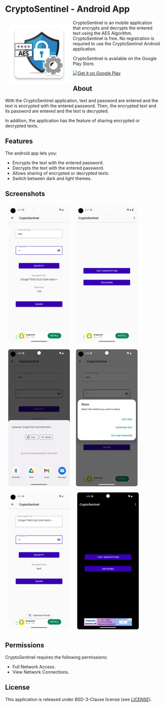 # CryptoSentinel - Android App

<img src="/readme/ic_logo.png" align="left"
width="200" hspace="10" vspace="10">

CryptoSentinel is an mobile application that encrypts and decrypts the entered text using the AES Algorithm.
CryptoSentinel is free.
No registration is required to use the CryptoSentinel Android application.

CryptoSentinel is available on the Google Play Store.

<p align="left">
<a href="https://play.google.com/store/apps/details?id=com.mahmutalperenunal.aesalgorithmapp">
    <img alt="Get it on Google Play"
        height="80"
        src="https://play.google.com/intl/en_us/badges/images/generic/en_badge_web_generic.png" />
</a>  

## About

With the CryptoSentinel application, text and password are entered and the text is encrypted with the entered password. Then, the encrypted text and its password are entered and the text is decrypted.

In addition, the application has the feature of sharing encrypted or decrypted texts.

## Features

The android app lets you:
- Encrypts the text with the entered password.
- Decrypts the text with the entered password.
- Allows sharing of encrypted or decrypted texts.
- Switch between dark and light themes.

## Screenshots

[<img src="/readme/Screenshot_20230506_182756.png" align="center"
width="200"
    hspace="10" vspace="10">](/readme/Screenshot_20230506_182756.png)
[<img src="/readme/Screenshot_20230506_182821.png" align="left"
width="200"
    hspace="10" vspace="10">](/readme/Screenshot_20230506_182821.png)
[<img src="/readme/Screenshot_20230506_182836.png" align="center"
width="200"
    hspace="10" vspace="10">](/readme/Screenshot_20230506_182836.png)
[<img src="/readme/Screenshot_20230506_182848.png" align="left"
width="200"
    hspace="10" vspace="10">](/readme/Screenshot_20230506_182848.png)
[<img src="/readme/Screenshot_20230506_182913.png" align="center"
width="200"
    hspace="10" vspace="10">](/readme/Screenshot_20230506_182913.png)
[<img src="/readme/Screenshot_20230506_183940.png" align="center"
width="200"
    hspace="10" vspace="10">](/readme/Screenshot_20230506_183940.png)

## Permissions

CryptoSentinel requires the following permissions:
- Full Network Access.
- View Network Connections.

## License

This application is released under BSD-3-Clause license (see [LICENSE](LICENSE)).
